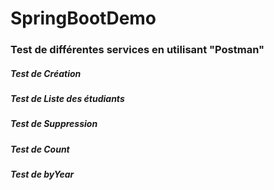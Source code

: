 # SpringBootDemo

### Test de différentes services en utilisant "Postman"

##### Test de Création
##### Test de Liste des étudiants
##### Test de Suppression 
##### Test de Count
##### Test de byYear

